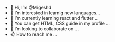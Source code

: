 - 👋 Hi, I’m @Migeshd
- 👀 I’m interested in learnig new languages...
- 🌱 I’m currently learning react and flutter ...
- 👀 You can get HTML, CSS guide in my profile ...
- 💞️ I’m looking to collaborate on ...
- 📫 How to reach me ...

<!---
Migeshd/Migeshd is a ✨ special ✨ repository because its `README.md` (this file) appears on your GitHub profile.
You can click the Preview link to take a look at your changes.
--->
